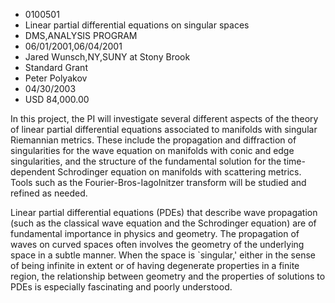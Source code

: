 
* 0100501
* Linear partial differential equations on singular spaces
* DMS,ANALYSIS PROGRAM
* 06/01/2001,06/04/2001
* Jared Wunsch,NY,SUNY at Stony Brook
* Standard Grant
* Peter Polyakov
* 04/30/2003
* USD 84,000.00

In this project, the PI will investigate several different aspects of the theory
of linear partial differential equations associated to manifolds with singular
Riemannian metrics. These include the propagation and diffraction of
singularities for the wave equation on manifolds with conic and edge
singularities, and the structure of the fundamental solution for the time-
dependent Schrodinger equation on manifolds with scattering metrics. Tools such
as the Fourier-Bros-Iagolnitzer transform will be studied and refined as needed.

Linear partial differential equations (PDEs) that describe wave propagation
(such as the classical wave equation and the Schrodinger equation) are of
fundamental importance in physics and geometry. The propagation of waves on
curved spaces often involves the geometry of the underlying space in a subtle
manner. When the space is `singular,' either in the sense of being infinite in
extent or of having degenerate properties in a finite region, the relationship
between geometry and the properties of solutions to PDEs is especially
fascinating and poorly understood.
